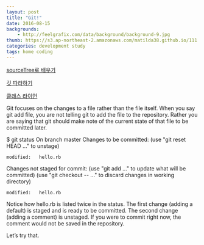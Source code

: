 ```yaml
---
layout: post
title: "Git!"
date: 2016-08-15
backgrounds:
    - http://feelgrafix.com/data/background/background-9.jpg
thumb: https://s3.ap-northeast-2.amazonaws.com/matilda38.github.io/111.jpg
categories: development study
tags: home coding
---
```



[sourceTree로 배우기](http://greatgift.tistory.com/36)

[깃 따라하기](http://gitimmersion.com/lab_06.html)

[클래스 라이언](http://class.likelion.net/tutorials/8)

Git focuses on the changes to a file rather than the file itself. When you say git add file, you are not telling git to add the file to the repository. Rather you are saying that git should make note of the current state of that file to be committed later.

$ git status
On branch master
Changes to be committed:
  (use "git reset HEAD <file>..." to unstage)

	modified:   hello.rb

Changes not staged for commit:
  (use "git add <file>..." to update what will be committed)
  (use "git checkout -- <file>..." to discard changes in working directory)

	modified:   hello.rb

Notice how hello.rb is listed twice in the status. The first change (adding a default) is staged and is ready to be committed. The second change (adding a comment) is unstaged. If you were to commit right now, the comment would not be saved in the repository.

Let’s try that.
